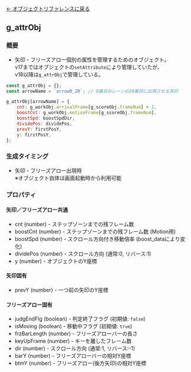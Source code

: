 [← オブジェクトリファレンスに戻る](ObjectReferenceIndex.html)  

## g_attrObj

### 概要
- 矢印・フリーズアロー個別の属性を管理するためのオブジェクト。   
v17まではオブジェクトの`setAttribute`により管理していたが、  
v18以降は`g_attrObj`で管理している。  
```javascript
const g_attrObj = {};
const arrowName = `arrow0_20`; // 0番目のレーンの20番目に出現させる矢印

g_attrObj[arrowName] = {
	cnt: g_workObj.arrivalFrame[g_scoreObj.frameNum] + 1,
	boostCnt: g_workObj.motionFrame[g_scoreObj.frameNum],
	boostSpd: boostSpdDir, 
	dividePos: dividePos,
	prevY: firstPosY,
 	y: firstPosY,
};
```

### 生成タイミング
- 矢印・フリーズアロー出現時  
※オブジェクト自体は画面起動時から利用可能

### プロパティ
#### 矢印／フリーズアロー共通
- cnt (number) - ステップゾーンまでの残フレーム数
- boostCnt (number) - ステップゾーンまでの残フレーム数 (Motion用)
- boostSpd (number) - スクロール方向付き移動倍率 (boost_dataにより変化)
- dividePos (number) - スクロール方向 (通常:0, リバース:1)
- y (number) - オブジェクトのY座標

#### 矢印固有
- prevY (number) - 一つ前の矢印のY座標

#### フリーズアロー固有
- judgEndFlg (boolean) - 判定終了フラグ (初期値: `false`)
- isMoving (boolean) - 移動中フラグ (初期値: `true`)
- frzBarLength (number) - フリーズアローバーの長さ
- keyUpFrame (number) - キーを離したフレーム数
- dir (number) - スクロール方向 (通常:1, リバース:-1)
- barY (number) - フリーズアローバーの相対Y座標
- btmY (number) - フリーズアロー(後方矢印)の相対Y座標